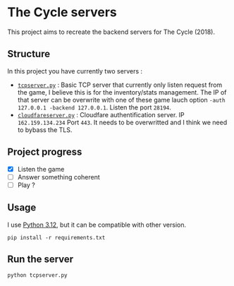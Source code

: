 # The Cycle servers

This project aims to recreate the backend servers for The Cycle (2018).

## Structure

In this project you have currently two servers :

- [`tcpserver.py`](./tcpserver.py) : Basic TCP server that currently only listen request from the game, I believe this is for the inventory/stats management. The IP of that server can be overwrite with one of these game lauch option `-auth 127.0.0.1 -backend 127.0.0.1`. Listen the port `28194`.
- [`cloudfareserver.py`](./cloudfareserver.py) : Cloudfare authentification server. IP `162.159.134.234` Port `443`. It needs to be overwritted and I think we need to bybass the TLS.

## Project progress

- [x] Listen the game
- [ ] Answer something coherent
- [ ] Play ?

## Usage

I use [Python 3.12](https://www.python.org/downloads/release/python-3124/), but it can be compatible with other version.

```
pip install -r requirements.txt
```

## Run the server

```
python tcpserver.py
```

